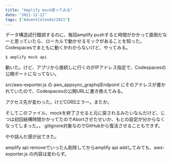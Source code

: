 ```yaml
---
title: "Amplify mock使ってみる"
date: "2021-12-22"
tags: ["AdventCalendar2021"]
---
```


データ構造試行錯誤するのに、毎回amplify pushすると時間がかかって面倒だなーと思っていたら、ローカルで動かせるモックがあることを知った。
Codespacesでまともに動くかわからないけど、やってみる。

```
$ amplify mock api
```

動いた。けど、アプリから接続しに行くのがIPアドレス指定で、Codespacesの公開ポートになってない。

src/aws-exporter.js の aws_appsync_graphqlEndpoint にそのアドレスが書かれていたので、Codespacesの公開URLに書き換えてみる。

アクセス先が変わった。けどCORSエラー。またか。

そしてこのファイル、mockを終了させると元に戻されるみたいなんだけど、じつは初回結構時間かかってたのでAbortさせたせいか、もとの設定が分からなくなってしまった。。
gitignore対象なのでGitHubから復活させることもできず。

やや詰んだ感が出てきた。

amplify api removeでいったん削除してからamplify api addしてみても、aws-exporter.js の内容は変わらず。
